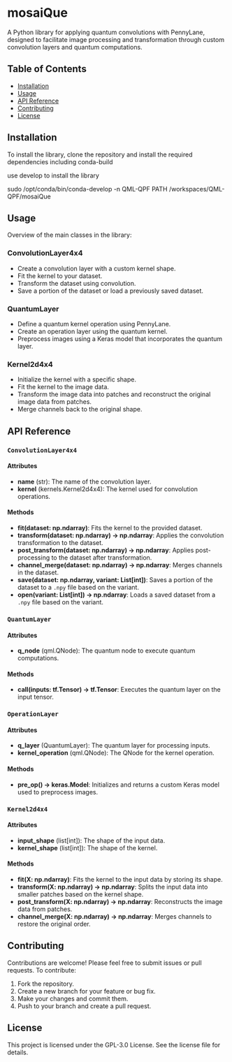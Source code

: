 # mosaiQue

A Python library for applying quantum convolutions with PennyLane, designed to facilitate image processing and transformation through custom convolution layers and quantum computations.

## Table of Contents

- [Installation](#installation)
- [Usage](#usage)
- [API Reference](#api-reference)
- [Contributing](#contributing)
- [License](#license)

## Installation

To install the library, clone the repository and install the required dependencies including conda-build

use develop to install the library

sudo /opt/conda/bin/conda-develop -n QML-QPF PATH /workspaces/QML-QPF/mosaiQue

## Usage

Overview of the main classes in the library:

### ConvolutionLayer4x4

- Create a convolution layer with a custom kernel shape.
- Fit the kernel to your dataset.
- Transform the dataset using convolution.
- Save a portion of the dataset or load a previously saved dataset.

### QuantumLayer

- Define a quantum kernel operation using PennyLane.
- Create an operation layer using the quantum kernel.
- Preprocess images using a Keras model that incorporates the quantum layer.

### Kernel2d4x4

- Initialize the kernel with a specific shape.
- Fit the kernel to the image data.
- Transform the image data into patches and reconstruct the original image data from patches.
- Merge channels back to the original shape.

## API Reference

### `ConvolutionLayer4x4`

#### Attributes
- **name** (str): The name of the convolution layer.
- **kernel** (kernels.Kernel2d4x4): The kernel used for convolution operations.

#### Methods
- **fit(dataset: np.ndarray)**: Fits the kernel to the provided dataset.
- **transform(dataset: np.ndarray) -> np.ndarray**: Applies the convolution transformation to the dataset.
- **post_transform(dataset: np.ndarray) -> np.ndarray**: Applies post-processing to the dataset after transformation.
- **channel_merge(dataset: np.ndarray) -> np.ndarray**: Merges channels in the dataset.
- **save(dataset: np.ndarray, variant: List[int])**: Saves a portion of the dataset to a `.npy` file based on the variant.
- **open(variant: List[int]) -> np.ndarray**: Loads a saved dataset from a `.npy` file based on the variant.

### `QuantumLayer`

#### Attributes
- **q_node** (qml.QNode): The quantum node to execute quantum computations.

#### Methods
- **call(inputs: tf.Tensor) -> tf.Tensor**: Executes the quantum layer on the input tensor.

### `OperationLayer`

#### Attributes
- **q_layer** (QuantumLayer): The quantum layer for processing inputs.
- **kernel_operation** (qml.QNode): The QNode for the kernel operation.

#### Methods
- **pre_op() -> keras.Model**: Initializes and returns a custom Keras model used to preprocess images.

### `Kernel2d4x4`

#### Attributes
- **input_shape** (list[int]): The shape of the input data.
- **kernel_shape** (list[int]): The shape of the kernel.

#### Methods
- **fit(X: np.ndarray)**: Fits the kernel to the input data by storing its shape.
- **transform(X: np.ndarray) -> np.ndarray**: Splits the input data into smaller patches based on the kernel shape.
- **post_transform(X: np.ndarray) -> np.ndarray**: Reconstructs the image data from patches.
- **channel_merge(X: np.ndarray) -> np.ndarray**: Merges channels to restore the original order.

## Contributing

Contributions are welcome! Please feel free to submit issues or pull requests. To contribute:

1. Fork the repository.
2. Create a new branch for your feature or bug fix.
3. Make your changes and commit them.
4. Push to your branch and create a pull request.

## License

This project is licensed under the GPL-3.0 License. See the license file for details.
